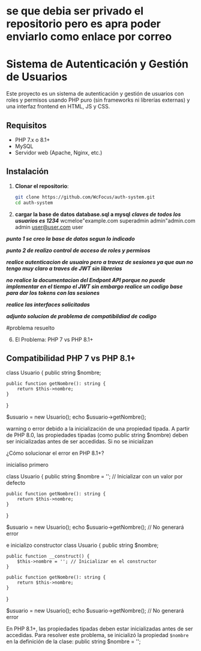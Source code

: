 # se que debia ser privado el repositorio pero es apra poder enviarlo como enlace por correo

# Sistema de Autenticación y Gestión de Usuarios

Este proyecto es un sistema de autenticación y gestión de usuarios con roles y permisos 
usando PHP puro (sin frameworks ni librerías externas) y una interfaz frontend en HTML, 
JS y CSS.

## Requisitos

- PHP 7.x o 8.1+
- MySQL
- Servidor web (Apache, Nginx, etc.)

## Instalación

1. **Clonar el repositorio**:
   ```bash
   git clone https://github.com/WcFocus/auth-system.git
   cd auth-system

2. **cargar la base de datos database.sql a mysql**
   ***claves de todos los usuarios es 1234***
   wcmeloe"example.com superadmin
   admin"admin.com   admin
   user@user.com     user



***punto 1 se creo la base de datos segun lo indicado***

***punto 2 de realizo control de acceso de roles y permisos***

***realice autenticacion de usuairo pero a travez de sesiones ya que aun no tengo muy claro a traves de JWT sin librerias***

***no realice la documentacion del Endpont API porque no puede implementar en el tiempo el JWT sin embargo realice un codigo base para dar los tokens con las sesiones***

***realice las interfaces solicitadas***

***adjunto solucion de problema de compatibildiad de codigo***

#problema resuelto

6. El Problema: PHP 7 vs PHP 8.1+
## Compatibilidad PHP 7 vs PHP 8.1+

class Usuario { 
    public string $nombre; 

    public function getNombre(): string { 
        return $this->nombre; 
    } 
} 

$usuario = new Usuario(); 
echo $usuario->getNombre(); 


warning o error debido a la inicialización de una propiedad tipada. A partir de PHP 8.0, las propiedades tipadas (como public string $nombre) deben ser inicializadas antes de ser accedidas. Si no se inicializan


¿Cómo solucionar el error en PHP 8.1+?

inicialiso primero

class Usuario { 
    public string $nombre = ''; // Inicializar con un valor por defecto

    public function getNombre(): string { 
        return $this->nombre; 
    } 
} 

$usuario = new Usuario(); 
echo $usuario->getNombre(); // No generará error

e inicializo constructor
class Usuario { 
    public string $nombre; 

    public function __construct() {
        $this->nombre = ''; // Inicializar en el constructor
    }

    public function getNombre(): string { 
        return $this->nombre; 
    } 
} 

$usuario = new Usuario(); 
echo $usuario->getNombre(); // No generará error




En PHP 8.1+, las propiedades tipadas deben estar inicializadas antes de ser accedidas. Para resolver este problema, se inicializó la propiedad `$nombre` en la definición de la clase:
public string $nombre = '';